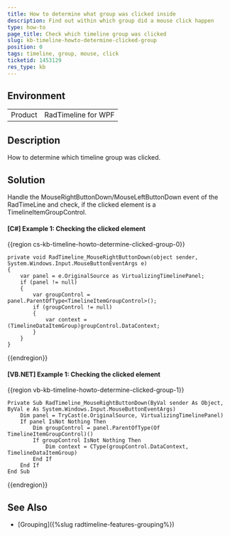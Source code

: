 ```yaml
---
title: How to determine what group was clicked inside
description: Find out within which group did a mouse click happen
type: how-to
page_title: Check which timeline group was clicked
slug: kb-timeline-howto-determine-clicked-group
position: 0
tags: timeline, group, mouse, click
ticketid: 1453129
res_type: kb
---
```


## Environment
<table>
	<tr>
		<td>Product</td>
		<td>RadTimeline for WPF</td>
	</tr>
</table>

## Description

How to determine which timeline group was clicked. 

## Solution

Handle the MouseRightButtonDown/MouseLeftButtonDown event of the RadTimeLine and check, if the clicked element is a TimelineItemGroupControl.

#### __[C#] Example 1: Checking the clicked element__
{{region cs-kb-timeline-howto-determine-clicked-group-0}}

	private void RadTimeline_MouseRightButtonDown(object sender, System.Windows.Input.MouseButtonEventArgs e)
    {
        var panel = e.OriginalSource as VirtualizingTimelinePanel;
        if (panel != null)
        {
            var groupControl = panel.ParentOfType<TimelineItemGroupControl>();
            if (groupControl != null)
            {
                var context =  (TimelineDataItemGroup)groupControl.DataContext;
            }
        }
    }
{{endregion}}

#### __[VB.NET] Example 1: Checking the clicked element__
{{region vb-kb-timeline-howto-determine-clicked-group-1}}

	Private Sub RadTimeline_MouseRightButtonDown(ByVal sender As Object, ByVal e As System.Windows.Input.MouseButtonEventArgs)
		Dim panel = TryCast(e.OriginalSource, VirtualizingTimelinePanel)
		If panel IsNot Nothing Then
			Dim groupControl = panel.ParentOfType(Of TimelineItemGroupControl)()
			If groupControl IsNot Nothing Then
				Dim context = CType(groupControl.DataContext, TimelineDataItemGroup)
			End If
		End If
    End Sub
{{endregion}}

## See Also

* [Grouping]({%slug radtimeline-features-grouping%})